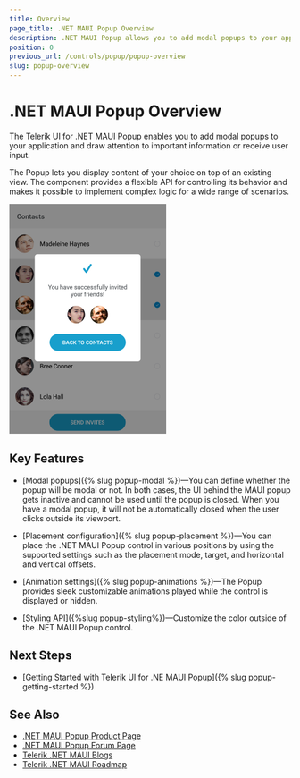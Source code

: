```yaml
---
title: Overview
page_title: .NET MAUI Popup Overview
description: .NET MAUI Popup allows you to add modal popups to your app and draw attention to important information or get user input.
position: 0
previous_url: /controls/popup/popup-overview
slug: popup-overview
---
```


# .NET MAUI Popup Overview

The Telerik UI for .NET MAUI Popup enables you to add modal popups to your application and draw attention to important information or receive user input.

The Popup lets you display content of your choice on top of an existing view. The component provides a flexible API for controlling its behavior and makes it possible to implement complex logic for a wide range of scenarios.

![.NET MAUI Popup Overview](images/popup_overview.png)

## Key Features

* [Modal popups]({% slug popup-modal %})&mdash;You can define whether the popup will be modal or not. In both cases, the UI behind the MAUI popup gets inactive and cannot be used until the popup is closed. When you have a modal popup, it will not be automatically closed when the user clicks outside its viewport.

* [Placement configuration]({% slug popup-placement %})&mdash;You can place the .NET MAUI Popup control in various positions by using the supported settings such as the placement mode, target, and horizontal and vertical offsets.

* [Animation settings]({% slug popup-animations %})&mdash;The Popup provides sleek customizable animations played while the control is displayed or hidden.

* [Styling API]({%slug popup-styling%})&mdash;Customize the color outside of the .NET MAUI Popup control.

## Next Steps

* [Getting Started with Telerik UI for .NE MAUI Popup]({% slug popup-getting-started %})

## See Also

- [.NET MAUI Popup Product Page](https://www.telerik.com/maui-ui/popup)
- [.NET MAUI Popup Forum Page](https://www.telerik.com/forums/maui?tagId=1782)
- [Telerik .NET MAUI Blogs](https://www.telerik.com/blogs/mobile-net-maui)
- [Telerik .NET MAUI Roadmap](https://www.telerik.com/support/whats-new/maui-ui/roadmap)
